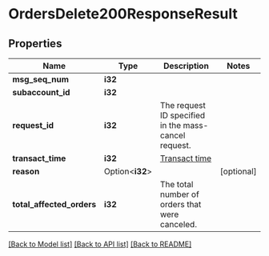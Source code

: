# OrdersDelete200ResponseResult

## Properties

Name | Type | Description | Notes
------------ | ------------- | ------------- | -------------
**msg_seq_num** | **i32** |  | 
**subaccount_id** | **i32** |  | 
**request_id** | **i32** | The request ID specified in the mass-cancel request. | 
**transact_time** | **i32** | [Transact time](#transact-time) | 
**reason** | Option<**i32**> |  | [optional]
**total_affected_orders** | **i32** | The total number of orders that were canceled. | 

[[Back to Model list]](../README.md#documentation-for-models) [[Back to API list]](../README.md#documentation-for-api-endpoints) [[Back to README]](../README.md)


